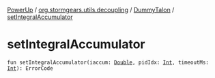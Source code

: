 [PowerUp](../../index.md) / [org.stormgears.utils.decoupling](../index.md) / [DummyTalon](index.md) / [setIntegralAccumulator](./set-integral-accumulator.md)

# setIntegralAccumulator

`fun setIntegralAccumulator(iaccum: `[`Double`](https://kotlinlang.org/api/latest/jvm/stdlib/kotlin/-double/index.html)`, pidIdx: `[`Int`](https://kotlinlang.org/api/latest/jvm/stdlib/kotlin/-int/index.html)`, timeoutMs: `[`Int`](https://kotlinlang.org/api/latest/jvm/stdlib/kotlin/-int/index.html)`): ErrorCode`